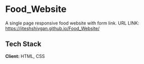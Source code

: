 # Food_Website

A single page responsive food website with form link.
URL LINK: https://jiteshshivgan.github.io/Food_Website/

## Tech Stack

**Client:** HTML, CSS